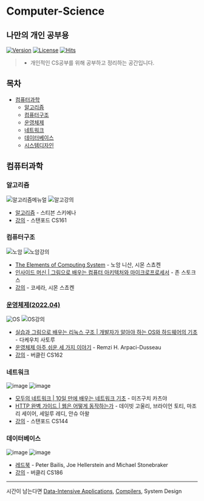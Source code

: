 # Computer-Science
## 나만의 개인 공부용
[![Version](https://img.shields.io/badge/version-2022.3.1-red.svg)](./CHANGELOG)  [![License](https://img.shields.io/github/license/mashape/apistatus.svg)](./LICENSE)  [![Hits](https://hits.seeyoufarm.com/api/count/incr/badge.svg?url=https://github.com/JayFreemandev/TIL)](https://hits.seeyoufarm.com/)  
> * 개인적인 CS공부를 위해 공부하고 정리하는 공간입니다.

## 목차
 
- [컴퓨터과학](#컴퓨터과학)
  - [알고리즘](#알고리즘)
  - [컴퓨터구조](#컴퓨터구조)
  - [운영체제](https://github.com/JayFreemandev/Computer-Science/tree/main/Operating%20Systems)
  - [네트워크](#네트워크)
  - [데이터베이스](#데이터베이스)
  - [시스템디자인](#시스템디자인)

## 컴퓨터과학

### 알고리즘
![알고리즘메뉴얼](https://user-images.githubusercontent.com/72185011/164879082-4d4a0608-e62b-4d00-a21d-23e621ec90cf.jpg)
![알고강의](https://user-images.githubusercontent.com/72185011/164879089-c7c3eaf3-c83e-4252-9783-a38c1eefd6ab.PNG)
- [알고리즘](https://www.amazon.com/gp/product/3030542556/ref=as_li_tl?ie=UTF8&camp=1789&creative=9325&creativeASIN=3030542556&linkCode=as2&tag=algorist-20&linkId=b1ff842c5eae7652f4cd7eee168d1809) - 스티븐 스키에나  
- [강의](https://www3.cs.stonybrook.edu/~skiena/373/videos/) - 스탠포드 CS161

### 컴퓨터구조
![노암](https://user-images.githubusercontent.com/72185011/164879133-2a9defbe-9c9c-4846-8340-560d526b84cd.jpg)
![노암강의](https://user-images.githubusercontent.com/72185011/164879135-c942d1a6-6d62-45cb-9557-39f59e22a8fe.PNG)
- [The Elements of Computing System](https://www.nand2tetris.org/book) - 노암 니산, 시몬 스쵸켄
- [인사이드 머신 | 그림으로 배우는 컴퓨터 아키텍처와 마이크로프로세서](https://book.naver.com/bookdb/book_detail.nhn?bid=2884659) - 존 스토크스
- [강의](https://www.coursera.org/learn/build-a-computer) - 코세라, 시몬 스쵸켄

### [운영체제(2022.04)](https://github.com/JayFreemandev/Computer-Science/tree/main/Operating%20Systems)
![OS](https://user-images.githubusercontent.com/72185011/164879276-0ddadd64-c45a-4706-b79d-caee82c94b61.jpg)
![OS강의](https://user-images.githubusercontent.com/72185011/164879136-c04bf22a-f2b9-45ae-a2ff-a4e1f9ee4f4a.PNG)
- [실습과 그림으로 배우는 리눅스 구조 | 개발자가 알아야 하는 OS와 하드웨어의 기초](https://book.naver.com/bookdb/book_detail.nhn?bid=14524977) - 다케우치 사토루
- [운영체제 아주 쉬운 세 가지 이야기](https://book.naver.com/bookdb/book_detail.nhn?bid=11823378) - Remzi H. Arpaci-Dusseau
- [강의](https://www.youtube.com/watch?v=hry_qqXLej8&list=PLRdybCcWDFzCag9A0h1m9QYaujD0xefgM) - 버클린 CS162

### 네트워크
![image](https://user-images.githubusercontent.com/72185011/164879217-68b66873-4c4f-4f9c-ae9c-57747daff889.png)
![image](https://user-images.githubusercontent.com/72185011/164879182-f8767665-0fe2-49a2-a8f4-8407f071c527.png)
- [모두의 네트워크 | 10일 만에 배우는 네트워크 기초](https://book.naver.com/bookdb/book_detail.nhn?bid=13735927) - 미즈구치 카츠야
- [HTTP 완벽 가이드 | 웹은 어떻게 동작하는가](https://book.naver.com/bookdb/book_detail.nhn?bid=8509980) - 데이빗 고울리, 브라이언 토티, 마조리 세이어, 세일루 레디, 안슈 아왈
- [강의](https://www.youtube.com/playlist?list=PLoCMsyE1cvdWKsLVyf6cPwCLDIZnOj0NS) - 스탠포드 CS144

### 데이터베이스
![image](https://user-images.githubusercontent.com/72185011/164879300-bfff0187-0fe4-4340-afbb-0527c8dd77d4.png)
![image](https://user-images.githubusercontent.com/72185011/164879334-25ca9e20-9b15-4979-9374-7d16fa0561ae.png)
- [레드북](https://dsf.berkeley.edu/papers/fntdb07-architecture.pdf) - Peter Bailis, Joe Hellerstein and Michael Stonebraker
- [강의](https://www.youtube.com/user/CS186Berkeley/videos) - 버클리 CS186

------  
시간이 남는다면 [Data-Intensive Applications](https://www.oreilly.com/library/view/designing-data-intensive-applications/9781491903063/), [Compilers](https://www.amazon.com/Compilers-Principles-Techniques-Tools-2nd/dp/0321486811?pldnSite=1), System Design
